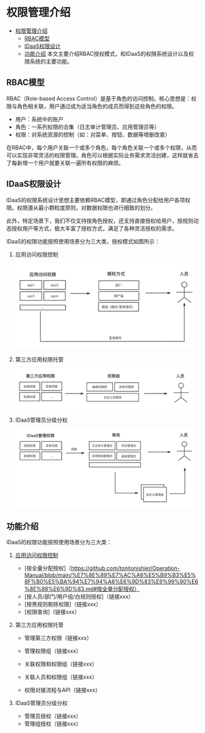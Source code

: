 # 权限管理介绍
- [权限管理介绍](#权限管理介绍)
  - [RBAC模型](#rbac模型)
  - [IDaaS权限设计](#idaas权限设计)
  - [功能介绍](#功能介绍)
本文主要介绍RBAC授权模式，和IDaaS的权限系统设计以及权限系统的主要功能。

## RBAC模型

RBAC（Role-based Access Control）是基于角色的访问控制。核心思想是：权限与角色相关联，用户通过成为适当角色的成员而得到这些角色的权限。

- 用户：系统中的账户
- 角色：一系列权限的合集（日志审计管理员、应用管理员等）
- 权限：对系统资源的控制（如：对菜单、按钮、数据等增删改查）

在RBAC中，每个用户关联一个或多个角色，每个角色关联一个或多个权限，从而可以实现非常灵活的权限管理。角色可以根据实际业务需求灵活创建，这样就省去了每新增一个用户就要关联一遍所有权限的麻烦。



## IDaaS权限设计

IDaaS的权限系统设计思想主要依赖RBAC模型，即通过角色分配给用户各项权限。权限遵从最小颗粒度原则，对数据权限也进行细致的划分。

此外，特定场景下，我们不仅支持按角色授权，还支持直接授权给用户，按规则动态授权用户等方式，极大丰富了授权方式，满足了各种灵活授权的需求。

IDaaS的权限功能按照使用场景分为三大类，授权模式如图所示：

1. 应用访问权限控制

   ![权限管理介绍2.png](https://github.com/tonitonishier/Operation-Manual/blob/main/%E6%9D%83%E9%99%90%E7%AE%A1%E7%90%86%E4%BB%8B%E7%BB%8D%E5%9B%BE%E7%89%87.zip/%E6%9D%83%E9%99%90%E7%AE%A1%E7%90%86%E4%BB%8B%E7%BB%8D2.png?raw=true)

2. 第三方应用权限托管

   ![权限管理介绍3.png](https://github.com/tonitonishier/Operation-Manual/blob/main/%E6%9D%83%E9%99%90%E7%AE%A1%E7%90%86%E4%BB%8B%E7%BB%8D%E5%9B%BE%E7%89%87.zip/%E6%9D%83%E9%99%90%E7%AE%A1%E7%90%86%E4%BB%8B%E7%BB%8D3.png?raw=true)

3. IDaaS管理员分级分权

   ![权限管理介绍1.png](https://github.com/tonitonishier/Operation-Manual/blob/main/%E6%9D%83%E9%99%90%E7%AE%A1%E7%90%86%E4%BB%8B%E7%BB%8D%E5%9B%BE%E7%89%87.zip/%E6%9D%83%E9%99%90%E7%AE%A1%E7%90%86%E4%BB%8B%E7%BB%8D1.png?raw=true)



## 功能介绍

IDaaS的权限功能按照使用场景分为三大类：

1. [应用访问权限控制](https://github.com/tonitonishier/Operation-Manual/blob/main/%E7%8E%89%E7%AC%A6%E5%B9%B3%E5%8F%B0%E5%BA%94%E7%94%A8%E6%9D%83%E9%99%90%E6%8E%88%E6%9D%83.md)

   * [按全量分配授权]（https://github.com/tonitonishier/Operation-Manual/blob/main/%E7%8E%89%E7%AC%A6%E5%B9%B3%E5%8F%B0%E5%BA%94%E7%94%A8%E6%9D%83%E9%99%90%E6%8E%88%E6%9D%83.md#按全量分配授权）
   * [按人员/部门/用户组/白规则授权]（链接xxx）
   * [按黑规则剔除权限]（链接xxx）
   * [权限查询]（链接xxx）

   

2. 第三方应用权限托管

   * 管理第三方权限（链接xxx）

   * 管理权限组（链接xxx）

   * 关联权限和权限组（链接xxx）

   * 关联人员和权限组（链接xxx）

   * 权限对接流程与API（链接xxx）

     

3. IDaaS管理员分级分权

   * 管理员授权（链接xxx）
   * 管理组授权（链接xxx）